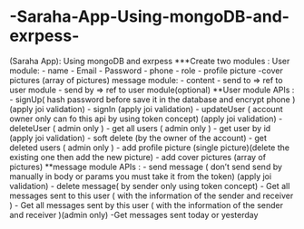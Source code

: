 # -Saraha-App-Using-mongoDB-and-exrpess-
(Saraha App): Using mongoDB and exrpess    ***Create two modules : User module:  - name - Email - Password - phone  - role - profile picture  -cover pictures (array of pictures)  message module: - content  - send to => ref to user module - send by => ref to user module(optional)  **User module APIs :  - signUp( hash password before save it in the database and encrypt phone ) (apply joi validation)   - signIn (apply joi validation)   - updateUser ( account owner only can fo this api by using token concept) (apply joi validation)   - deleteUser ( admin only )  - get all users ( admin only )  - get user by id (apply joi validation)  - soft delete (by the owner of the account)  - get deleted users ( admin only ) - add profile picture (single picture)(delete the existing one then add the new picture) - add cover pictures (array of pictures)  **message module APIs :   - send message ( don’t send send by manually in body or params you must take it from the token) (apply joi validation)  - delete message( by sender only using token concept)  - Get all messages sent to this user ( with the information of the sender and receiver )  - Get all messages sent by this user ( with the information of the sender and receiver )(admin only)  -Get messages  sent today or yesterday
